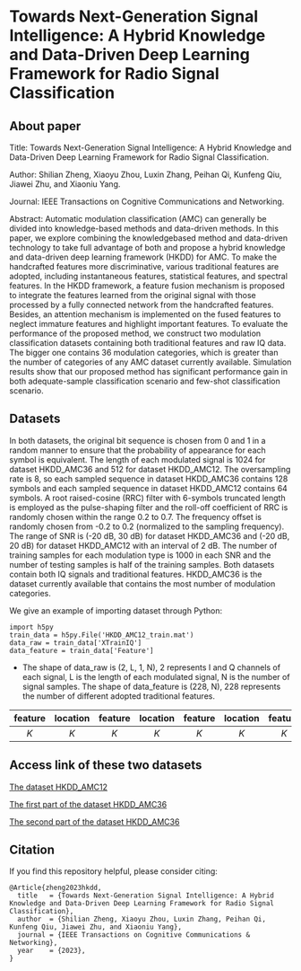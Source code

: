# Towards Next-Generation Signal Intelligence: A Hybrid Knowledge and Data-Driven Deep Learning Framework for Radio Signal Classification

## About paper
Title: Towards Next-Generation Signal Intelligence: A Hybrid Knowledge and Data-Driven Deep Learning Framework for Radio Signal Classification.

Author: Shilian Zheng, Xiaoyu Zhou, Luxin Zhang, Peihan Qi, Kunfeng Qiu, Jiawei Zhu, and Xiaoniu Yang.

Journal: IEEE Transactions on Cognitive Communications and Networking.

Abstract: Automatic modulation classification (AMC) can generally be divided into knowledge-based methods and data-driven methods. In this paper, we explore combining the knowledgebased method and data-driven technology to take full advantage of both and propose a hybrid knowledge and data-driven deep learning framework (HKDD) for AMC. To make the handcrafted features more discriminative, various traditional features are adopted, including instantaneous features, statistical features, and spectral features. In the HKDD framework, a feature fusion mechanism is proposed to integrate the features learned from the original signal with those processed by a fully connected network from the handcrafted features. Besides, an attention mechanism is implemented on the fused features to neglect immature features and highlight important features. To evaluate the performance of the proposed method, we construct two modulation classification datasets containing both traditional features and raw IQ data. The bigger one contains 36 modulation categories, which is greater than the number of categories of any AMC dataset currently available. Simulation results show that our proposed method has significant performance gain in both adequate-sample classification scenario and few-shot classification scenario.

## Datasets
In both datasets, the original bit sequence is chosen from 0 and 1 in a random manner to ensure that the probability of appearance for each symbol is equivalent. The length of each modulated signal is 1024 for dataset HKDD_AMC36 and 512 for dataset HKDD_AMC12. The oversampling rate is 8, so each sampled sequence in dataset HKDD_AMC36 contains 128 symbols and each sampled sequence in dataset HKDD_AMC12 contains 64 symbols. A root raised-cosine (RRC) filter with 6-symbols truncated length is employed as the pulse-shaping filter and the roll-off coefficient of RRC is randomly chosen within the range 0.2 to 0.7. The frequency offset is randomly chosen from -0.2 to 0.2 (normalized to the sampling frequency). The range of SNR is (-20 dB, 30 dB) for dataset HKDD_AMC36 and (-20 dB, 20 dB) for dataset HKDD_AMC12 with an interval of 2 dB. The number of training samples for each modulation type is 1000 in each SNR and the number of testing samples is half of the training samples. Both datasets contain both IQ signals and traditional features. HKDD_AMC36 is the dataset currently available that contains the most number of modulation categories.

We give an example of importing dataset through Python:
```
import h5py
train_data = h5py.File('HKDD_AMC12_train.mat')
data_raw = train_data['XTrainIQ']
data_feature = train_data['Feature']
```

- The shape of data_raw is (2, L, 1, N), 2 represents I and Q channels of each signal, L is the length of each modulated signal, N is the number of signal samples. The shape of data_feature is (228, N), 228 represents the number of different adopted traditional features.

| feature | location | feature | location | feature | location | feature | location | feature | location | feature | location |
|:---:|:---:|:---:|:---:|:---:|:---:|:---:|:---:|:---:|:---:|:---:|:---:|
| $K$ | $K$ | $K$ | $K$ | $K$ | $K$ | $K$ | $K$ | $K$ | $K$ | $K$ | $K$ |

## Access link of these two datasets
[The dataset HKDD_AMC12](https://figshare.com/articles/dataset/The_dataset_HKDD_AMC12_of_paper_Towards_Next-Generation_Signal_Intelligence_A_Hybrid_Knowledge_and_Data-Driven_Deep_Learning_Framework_for_Radio_Signal_Classification_/22047170)

[The first part of the dataset HKDD_AMC36](https://figshare.com/articles/dataset/The_first_part_of_the_dataset_HKDD_AMC36_of_paper_Towards_Next-Generation_Signal_Intelligence_A_Hybrid_Knowledge_and_Data-Driven_Deep_Learning_Framework_for_Radio_Signal_Classification_/22047071)

[The second part of the dataset HKDD_AMC36](https://figshare.com/articles/dataset/The_second_part_of_the_dataset_HKDD_AMC36_of_paper_Towards_Next-Generation_Signal_Intelligence_A_Hybrid_Knowledge_and_Data-Driven_Deep_Learning_Framework_for_Radio_Signal_Classification_/22047245)

## Citation
If you find this repository helpful, please consider citing:
```
@Article{zheng2023hkdd,
  title   = {Towards Next-Generation Signal Intelligence: A Hybrid Knowledge and Data-Driven Deep Learning Framework for Radio Signal Classification},
  author  = {Shilian Zheng, Xiaoyu Zhou, Luxin Zhang, Peihan Qi, Kunfeng Qiu, Jiawei Zhu, and Xiaoniu Yang},
  journal = {IEEE Transactions on Cognitive Communications & Networking},
  year    = {2023},
}
```
